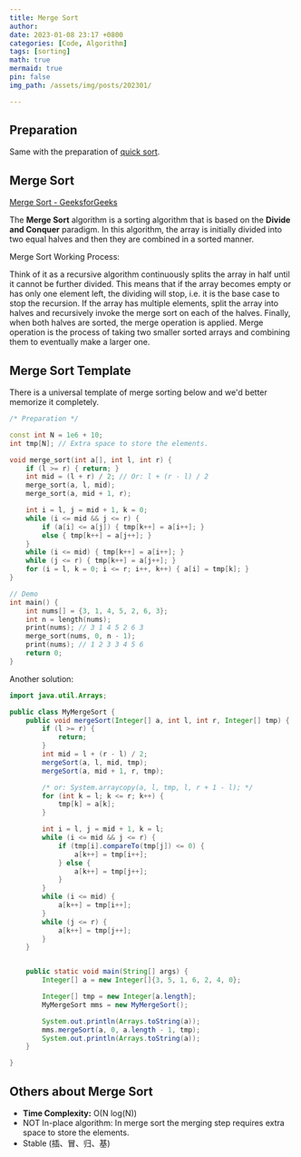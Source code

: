 ```yaml
---
title: Merge Sort
author: 
date: 2023-01-08 23:17 +0800
categories: [Code, Algorithm]
tags: [sorting]
math: true
mermaid: true
pin: false
img_path: /assets/img/posts/202301/

---
```


## Preparation

Same with the preparation of [quick sort](https://xuyanshi.github.io/posts/quick-sort/#preparation).


## Merge Sort

[Merge Sort - GeeksforGeeks](https://www.geeksforgeeks.org/merge-sort/)

The **Merge Sort** algorithm is a sorting algorithm that is based on the **Divide and Conquer** paradigm. In this algorithm, the array is initially divided into two equal halves and then they are combined in a sorted manner.

Merge Sort Working Process:

Think of it as a recursive algorithm continuously splits the array in half until it cannot be further divided. This means that if the array becomes empty or has only one element left, the dividing will stop, i.e. it is the base case to stop the recursion. If the array has multiple elements, split the array into halves and recursively invoke the merge sort on each of the halves. Finally, when both halves are sorted, the merge operation is applied. Merge operation is the process of taking two smaller sorted arrays and combining them to eventually make a larger one.

## Merge Sort Template

There is a universal template of merge sorting below and we'd better memorize it completely.

```c++
/* Preparation */

const int N = 1e6 + 10;
int tmp[N]; // Extra space to store the elements.

void merge_sort(int a[], int l, int r) {
    if (l >= r) { return; }
    int mid = (l + r) / 2; // Or: l + (r - l) / 2
    merge_sort(a, l, mid);
    merge_sort(a, mid + 1, r);

    int i = l, j = mid + 1, k = 0;
    while (i <= mid && j <= r) {
        if (a[i] <= a[j]) { tmp[k++] = a[i++]; }
        else { tmp[k++] = a[j++]; }
    }
    while (i <= mid) { tmp[k++] = a[i++]; }
    while (j <= r) { tmp[k++] = a[j++]; }
    for (i = l, k = 0; i <= r; i++, k++) { a[i] = tmp[k]; }
}

// Demo
int main() {
    int nums[] = {3, 1, 4, 5, 2, 6, 3};
    int n = length(nums);
    print(nums); // 3 1 4 5 2 6 3
    merge_sort(nums, 0, n - 1);
    print(nums); // 1 2 3 3 4 5 6
    return 0;
}
```

Another solution:
```java
import java.util.Arrays;

public class MyMergeSort {
    public void mergeSort(Integer[] a, int l, int r, Integer[] tmp) {
        if (l >= r) {
            return;
        }
        int mid = l + (r - l) / 2;
        mergeSort(a, l, mid, tmp);
        mergeSort(a, mid + 1, r, tmp);

        /* or: System.arraycopy(a, l, tmp, l, r + 1 - l); */
        for (int k = l; k <= r; k++) {
            tmp[k] = a[k];
        }

        int i = l, j = mid + 1, k = l;
        while (i <= mid && j <= r) {
            if (tmp[i].compareTo(tmp[j]) <= 0) {
                a[k++] = tmp[i++];
            } else {
                a[k++] = tmp[j++];
            }
        }
        while (i <= mid) {
            a[k++] = tmp[i++];
        }
        while (j <= r) {
            a[k++] = tmp[j++];
        }
    }


    public static void main(String[] args) {
        Integer[] a = new Integer[]{3, 5, 1, 6, 2, 4, 0};

        Integer[] tmp = new Integer[a.length];
        MyMergeSort mms = new MyMergeSort();

        System.out.println(Arrays.toString(a));
        mms.mergeSort(a, 0, a.length - 1, tmp);
        System.out.println(Arrays.toString(a));
    }

}

```


## Others about Merge Sort

- **Time Complexity:** O(N log(N))
- NOT In-place algorithm: In merge sort the merging step requires extra space to store the elements.
- Stable (插、冒、归、基)

